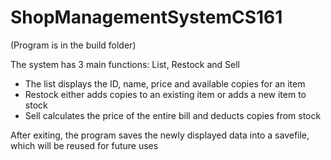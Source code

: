 # ShopManagementSystemCS161

(Program is in the build folder)

The system has 3 main functions: List, Restock and Sell
- The list displays the ID, name, price and available copies for an item
- Restock either adds copies to an existing item or adds a new item to stock
- Sell calculates the price of the entire bill and deducts copies from stock

After exiting, the program saves the newly displayed data into a savefile, which will be reused for future uses
